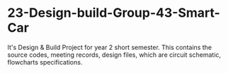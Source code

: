 # 23-Design-build-Group-43-Smart-Car
It's Design &amp; Build Project for year 2 short semester. This contains the source codes, meeting records, design files, which are circuit schematic, flowcharts specifications.
